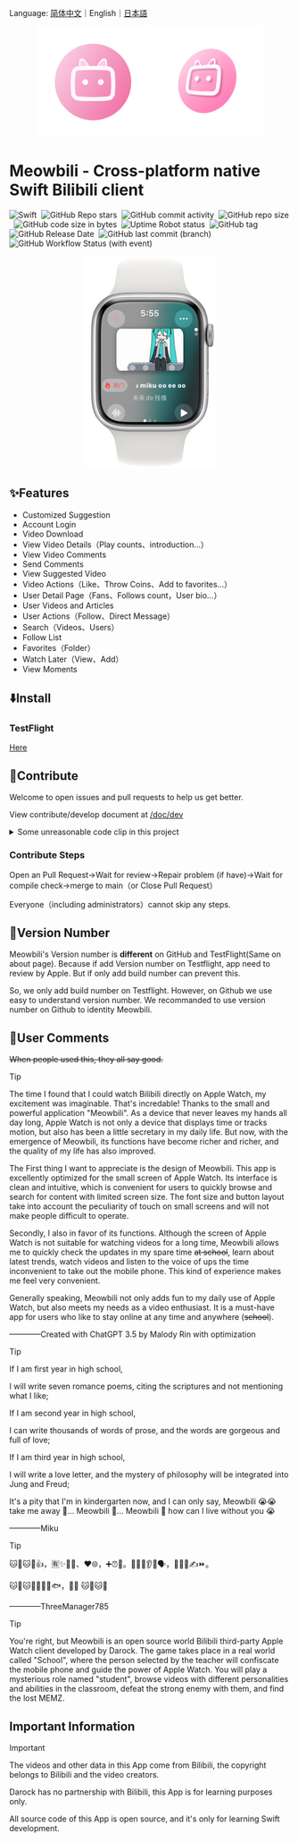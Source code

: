 Language: <a href="./README.md">简体中文</a>｜English｜<a href="./README_ja.md">日本語</a>
<p align="center">
    <img src="./Artwork/rm-ico.png" width="200" height="200">
    <img src="./Artwork/rm-ico-vision.png" width="200" height="200">
</p>

# Meowbili - Cross-platform native Swift Bilibili client

![Swift](https://img.shields.io/badge/Swift-5.9-orange.svg)&nbsp;
![GitHub Repo stars](https://img.shields.io/github/stars/Darock-Studio/Darock-Bili?style=flat)&nbsp;
![GitHub commit activity](https://img.shields.io/github/commit-activity/m/Darock-Studio/Darock-Bili)&nbsp;
![GitHub repo size](https://img.shields.io/github/repo-size/Darock-Studio/Darock-Bili)&nbsp;
![GitHub code size in bytes](https://img.shields.io/github/languages/code-size/Darock-Studio/Darock-Bili)&nbsp;
![Uptime Robot status](https://img.shields.io/uptimerobot/status/m794152937-528042e5aee699af3224e7a6?label=Darock%20Main%20API%20Status)&nbsp;
![GitHub tag](https://img.shields.io/github/v/tag/Darock-Studio/Darock-Bili?label=Latest%20Tag)&nbsp;
![GitHub Release Date](https://img.shields.io/github/release-date-pre/Darock-Studio/Darock-Bili?label=Latest%20Release%20Date)&nbsp;
![GitHub last commit (branch)](https://img.shields.io/github/last-commit/Darock-Studio/Darock-Bili/main?label=Main%20Branch%20Last%20Commit)&nbsp;
![GitHub Workflow Status (with event)](https://img.shields.io/github/actions/workflow/status/Darock-Studio/Darock-Bili/ios.yml)

<p align="center">
    <img src="./Artwork/eg-vd.png" width="240" height="380">
</p>

## ✨Features
- Customized Suggestion
- Account Login
- Video Download
- View Video Details（Play counts、introduction...）
- View Video Comments
- Send Comments
- View Suggested Video
- Video Actions（Like、Throw Coins、Add to favorites...）
- User Detail Page（Fans、Follows count，User bio...）
- User Videos and Articles
- User Actions（Follow、Direct Message）
- Search（Videos、Users）
- Follow List
- Favorites（Folder）
- Watch Later（View、Add）
- View Moments

## ⬇️Install
### TestFlight
[Here](https://testflight.apple.com/join/TbuBT6ig)

## 🙌Contribute
Welcome to open issues and pull requests to help us get better.

View contribute/develop document at [/doc/dev](/doc/dev) 

<details><summary>Some unreasonable code clip in this project</summary>

```swift
// UserDynamic/UserDynamicMainView.swift :322
                    dynamics.append([
                        "WithText": item.1["modules"]["module_dynamic"]["desc"]["text"].string ?? "",
                        "Type": BiliDynamicType(rawValue: item.1["type"].string ?? "DYNAMIC_TYPE_WORD") ?? .text,
                        "Draws": { () -> [[String: String]]? in
                            if BiliDynamicType(rawValue: item.1["type"].string ?? "DYNAMIC_TYPE_WORD") == .draw {
                                var dTmp = [[String: String]]()
                                for draw in item.1["modules"]["module_dynamic"]["major"]["draw"]["items"] {
                                    isDynamicImagePresented[itemForCount].append(false)
                                    dTmp.append(["Src": draw.1["src"].string ?? ""])
                                }
                                return dTmp
                            } else {
                                return nil
                            }
                        }(),
                        "Archive": { () -> [String: String]? in
                            if BiliDynamicType(rawValue: item.1["type"].string ?? "DYNAMIC_TYPE_WORD") == .video {
                                let archive = item.1["modules"]["module_dynamic"]["major"]["archive"]
                                return ["Pic": archive["cover"].string ?? "", "Title": archive["title"].string ?? "", "BV": archive["bvid"].string ?? "", "UP": item.1["modules"]["module_author"]["name"].string ?? "", "View": archive["stat"]["play"].string ?? "-1", "Danmaku": archive["stat"]["danmaku"].string ?? "-1"]
                            } else {
                                return nil
                            }
                        }(),
                        "Live": { () -> [String: String]? in
                            if BiliDynamicType(rawValue: item.1["type"].string ?? "DYNAMIC_TYPE_WORD") == .live {
                                do {
                                    let liveContentJson = try JSON(data: (item.1["modules"]["module_dynamic"]["major"]["live_rcmd"]["content"].string ?? "").data(using: .utf8) ?? Data())
                                    debugPrint(liveContentJson)
                                    return ["Cover": liveContentJson["live_play_info"]["cover"].string ?? "", "Title": liveContentJson["live_play_info"]["title"].string ?? "", "ID": String(liveContentJson["live_play_info"]["room_id"].int ?? 0), "Type": liveContentJson["live_play_info"]["area_name"].string ?? "", "ViewStr": liveContentJson["live_play_info"]["watched_show"]["text_large"].string ?? "-1"]
                                } catch {
                                    return nil
                                }
                            } else {
                                return nil
                            }
                        }(),
                        "Forward": { () -> [String: Any?]? in
                            if BiliDynamicType(rawValue: item.1["type"].string ?? "DYNAMIC_TYPE_WORD") == .forward {
                                let origData = item.1["orig"]
                                return [
                                    "WithText": origData["modules"]["module_dynamic"]["desc"]["text"].string ?? "",
                                    "Type": BiliDynamicType(rawValue: origData["type"].string ?? "DYNAMIC_TYPE_WORD") ?? .text,
                                    "Draws": { () -> [[String: String]]? in
                                        if BiliDynamicType(rawValue: origData["type"].string ?? "DYNAMIC_TYPE_WORD") == .draw {
                                            var dTmp = [[String: String]]()
                                            for draw in origData["modules"]["module_dynamic"]["major"]["draw"]["items"] {
                                                isDynamicImagePresented[itemForCount].append(false)
                                                dTmp.append(["Src": draw.1["src"].string ?? ""])
                                            }
                                            return dTmp
                                        } else {
                                            return nil
                                        }
                                    }(),
                                    "Archive": { () -> [String: String]? in
                                        if BiliDynamicType(rawValue: origData["type"].string ?? "DYNAMIC_TYPE_WORD") == .video {
                                            let archive = origData["modules"]["module_dynamic"]["major"]["archive"]
                                            return ["Pic": archive["cover"].string ?? "", "Title": archive["title"].string ?? "", "BV": archive["bvid"].string ?? "", "UP": origData["modules"]["module_author"]["name"].string ?? "", "View": archive["stat"]["play"].string ?? "-1", "Danmaku": archive["stat"]["danmaku"].string ?? "-1"]
                                        } else {
                                            return nil
                                        }
                                    }(),
                                    "Live": { () -> [String: String]? in
                                        if BiliDynamicType(rawValue: origData["type"].string ?? "DYNAMIC_TYPE_WORD") == .live {
                                            do {
                                                let liveContentJson = try JSON(data: (origData["modules"]["module_dynamic"]["major"]["live_rcmd"]["content"].string ?? "").data(using: .utf8) ?? Data())
                                                debugPrint(liveContentJson)
                                                return ["Cover": liveContentJson["live_play_info"]["cover"].string ?? "", "Title": liveContentJson["live_play_info"]["title"].string ?? "", "ID": String(liveContentJson["live_play_info"]["room_id"].int ?? 0), "Type": liveContentJson["live_play_info"]["area_name"].string ?? "", "ViewStr": liveContentJson["live_play_info"]["watched_show"]["text_large"].string ?? "-1"]
                                            } catch {
                                                return nil
                                            }
                                        } else {
                                            return nil
                                        }
                                    }(),
                                    "SenderPic": origData["modules"]["module_author"]["face"].string ?? "",
                                    "SenderName": origData["modules"]["module_author"]["name"].string ?? "",
                                    "SenderID": String(origData["modules"]["module_author"]["mid"].int ?? 0),
                                    "SendTimeStr": origData["modules"]["module_author"]["pub_time"].string ?? "0000/00/00",
                                    "SharedCount": String(origData["modules"]["module_stat"]["forward"]["count"].int ?? -1),
                                    "LikedCount": String(origData["modules"]["module_stat"]["like"]["count"].int ?? -1),
                                    "IsLiked": origData["modules"]["module_stat"]["like"]["status"].bool ?? false,
                                    "CommentCount": String(origData["modules"]["module_stat"]["comment"]["count"].int ?? -1),
                                    "DynamicID": origData["id_str"].string ?? ""
                                ]
                            } else {
                                return nil
                            }
                        }(),
                        "SenderPic": item.1["modules"]["module_author"]["face"].string ?? "",
                        "SenderName": item.1["modules"]["module_author"]["name"].string ?? "",
                        "SenderID": String(item.1["modules"]["module_author"]["mid"].int ?? 0),
                        "SendTimeStr": item.1["modules"]["module_author"]["pub_time"].string ?? "0000/00/00",
                        "SharedCount": String(item.1["modules"]["module_stat"]["forward"]["count"].int ?? -1),
                        "LikedCount": String(item.1["modules"]["module_stat"]["like"]["count"].int ?? -1),
                        "IsLiked": item.1["modules"]["module_stat"]["like"]["status"].bool ?? false,
                        "CommentCount": String(item.1["modules"]["module_stat"]["comment"]["count"].int ?? -1),
                        "DynamicID": item.1["id_str"].string ?? ""
                    ])
```

</details>

### Contribute Steps
Open an Pull Request->Wait for review->Repair problem (if have)->Wait for compile check->merge to main（or Close Pull Request）

Everyone（including administrators）cannot skip any steps.

## 📝Version Number
Meowbili's Version number is **different** on GitHub and TestFlight(Same on about page). Because if add Version number on Testflight, app need to review by Apple. But if only add build number can prevent this.

So, we only add build number on Testflight. However, on Github we use easy to understand version number. We recommanded to use version number on Github to identity Meowbili.

## 💬User Comments
~~When people used this, they all say good.~~

> [!TIP]
> The time I found that I could watch Bilibili directly on Apple Watch, my excitement was imaginable. That's incredable! Thanks to the small and powerful application "Meowbili". As a device that never leaves my hands all day long, Apple Watch is not only a device that displays time or tracks motion, but also has been a little secretary in my daily life. But now, with the emergence of Meowbili, its functions have become richer and richer, and the quality of my life has also improved.
> 
> The First thing I want to appreciate is the design of Meowbili. This app is excellently optimized for the small screen of Apple Watch. Its interface is clean and intuitive, which is convenient for users to quickly browse and search for content with limited screen size. The font size and button layout take into account the peculiarity of touch on small screens and will not make people difficult to operate.
> 
> Secondly, I also in favor of its functions. Although the screen of Apple Watch is not suitable for watching videos for a long time, Meowbili allows me to quickly check the updates in my spare time ~~at school~~, learn about latest trends, watch videos and listen to the voice of ups the time inconvenient to take out the mobile phone. This kind of experience makes me feel very convenient.
> 
> Generally speaking, Meowbili not only adds fun to my daily use of Apple Watch, but also meets my needs as a video enthusiast. It is a must-have app for users who like to stay online at any time and anywhere (~~school~~).
> 
> ————Created with ChatGPT 3.5 by Malody Rin with optimization

> [!TIP]
> If I am first year in high school,
> 
> I will write seven romance poems, citing the scriptures and not mentioning what I like;
> 
> If I am second year in high school,
> 
> I can write thousands of words of prose, and the words are gorgeous and full of love;
> 
> If I am third year in high school,
> 
> I will write a love letter, and the mystery of philosophy will be integrated into Jung and Freud;
> 
> It's a pity that I'm in kindergarten now, and I can only say, Meowbili 😭😭 take me away 🚗... Meowbili 🏃... Meowbili 🧎 how can I live without you 😭
> 
> ————Miku

> [!TIP]
> 🐱🍐🐱🍐👍，🈶✨🧑‍🎨、❤️🌐，➕⏰🔄。🧑‍💻🤝👂👥🗣️，🙅⛓️‍💥✍️⏩。
> 
> 🐱🍐🐱🍐🤝🙋👋🐟，🙋💗 🐱🍐🐱🍐
>
> ————ThreeManager785

> [!TIP]
> You're right, but Meowbili is an open source world Bilibili third-party Apple Watch client developed by Darock. The game takes place in a real world called "School", where the person selected by the teacher will confiscate the mobile phone and guide the power of Apple Watch. You will play a mysterious role named "student", browse videos with different personalities and abilities in the classroom, defeat the strong enemy with them, and find the lost MEMZ.

## Important Information
> [!IMPORTANT]
> The videos and other data in this App come from Bilibili, the copyright belongs to Bilibili and the video creators.
>
> Darock has no partnership with Bilibili, this App is for learning purposes only.
>
> All source code of this App is open source, and it's only for learning Swift development.
